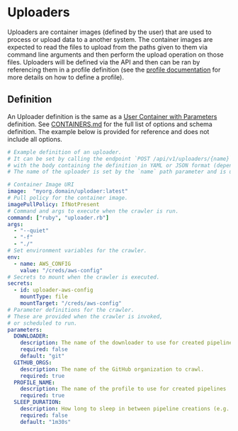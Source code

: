 # Uploaders

Uploaders are container images (defined by the user) that are used to process or upload data to a another system.
The container images are expected to read the files to upload from the paths given to them via command line arguments
and then perform the upload operation on those files. Uploaders will be defined via the API and then can be ran by
referencing them in a profile definition (see the [profile documentation](/docs/definitions/PROFILES.md)
for more details on how to define a profile). 

## Definition

An Uploader definition is the same as a [User Container with Parameters](/docs/definitions/CONTAINERS.md#user-container-with-parameters) definition.
See [CONTAINERS.md](/docs/definitions/CONTAINERS.md) for the full list of options and schema definition.
The example below is provided for reference and does not include all options.

```yaml
# Example definition of an uploader.
# It can be set by calling the endpoint `POST /api/v1/uploaders/{name}`
# with the body containing the definition in YAML or JSON format (depending on Content-Type header).
# The name of the uploader is set by the `name` path parameter and is used to identify the uploader in the system.

# Container Image URI 
image:  "myorg.domain/uplodaer:latest"
# Pull policy for the container image.
imagePullPolicy: IfNotPresent
# Command and args to execute when the crawler is run.
command: ["ruby", "uploader.rb"]
args:
  - "--quiet"
  - "-f"
  - "./"
# Set environment variables for the crawler.
env:
  - name: AWS_CONFIG
    value: "/creds/aws-config"
# Secrets to mount when the crawler is executed.
secrets:
  - id: uploader-aws-config
    mountType: file
    mountTarget: "/creds/aws-config"
# Parameter definitions for the crawler.
# These are provided when the crawler is invoked,
# or scheduled to run.
parameters:
  DOWNLOADER:
    description: The name of the downloader to use for created pipelines
    required: false
    default: "git"
  GITHUB_ORGS:
    description: The name of the GitHub organization to crawl.
    required: true
  PROFILE_NAME:
    description: The name of the profile to use for created pipelines
    required: true
  SLEEP_DURATION:
    description: How long to sleep in between pipeline creations (e.g. 1m30s)
    required: false
    default: "1m30s"
```